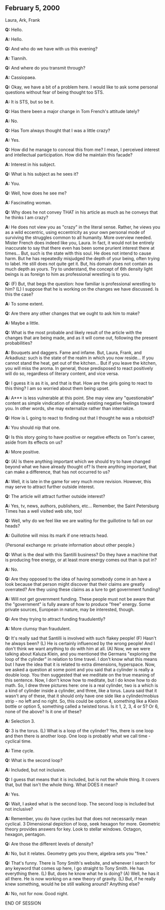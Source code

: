 ## February 5, 2000
Laura, Ark, Frank

**Q:** Hello.

**A:** Hello.

**Q:** And who do we have with us this evening?

**A:** Tiannih.

**Q:** And where do you transmit through?

**A:** Cassiopaea.

**Q:** Okay, we have a bit of a problem here. I would like to ask some personal questions without fear of being thought too STS.

**A:** It is STS, but so be it.

**Q:** Has there been a major change in Tom French's attitude lately?

**A:** No.

**Q:** Has Tom always thought that I was a little crazy?

**A:** Yes.

**Q:** How did he manage to conceal this from me? I mean, I perceived interest and intellectual participation. How did he maintain this facade?

**A:** Interest in his subject.

**Q:** What is his subject as he sees it?

**A:** You.

**Q:** Well, how does he see me?

**A:** Fascinating woman.

**Q:** Why does he not convey THAT in his article as much as he conveys that he thinks I am crazy?

**A:** He does not view you as "crazy" in the literal sense. Rather, he views you as a wild eccentric, using eccentricity as your own personal mode of surviving the struggles common to all humanity. More overview needed. Mister French does indeed like you, Laura. In fact, it would not be entirely inaccurate to say that there even has been some prurient interest there at times... But, such is the state with this soul. He does not intend to cause harm. But he has repeatedly misjudged the depth of your being, often trying to label. He still does not quite get it. But, his domain does not contain as much depth as yours. Try to understand, the concept of 6th density light beings is as foreign to him as professional wrestling is to you.

**Q:** (F) But, that begs the question: how familiar is professional wrestling to him? (L) I suppose that he is working on the changes we have discussed. Is this the case?

**A:** To some extent.

**Q:** Are there any other changes that we ought to ask him to make?

**A:** Maybe a little.

**Q:** What is the most probable and likely result of the article with the changes that are being made, and as it will come out, following the present probabilities?

**A:** Bouquets and daggers. Fame and infame. But, Laura, Frank, and Arkadiusz: such is the state of the realm in which you now reside... If you cannot stand the heat, get out of the kitchen... But if you leave the kitchen, you will miss the aroma. In general, those predisposed to react positively will do so, regardless of literary content, and vice versa.

**Q:** I guess it is as it is, and that is that. How are the girls going to react to this thing? I am so worried about them being upset.

**A:** A\*\*\* is less vulnerable at this point. She may view any "questionable" content as simple vindication of already existing negative feelings toward you. In other words, she may externalize rather than internalize.

**Q:** How is L going to react to finding out that I thought he was a robotoid?

**A:** You should nip that one.

**Q:** Is this story going to have positive or negative effects on Tom's career, aside from its effects on us?

**A:** More positive.

**Q:** (A) Is there anything important which we should try to have changed beyond what we have already thought of? Is there anything important, that can make a difference, that has not occurred to us?

**A:** Well, it is late in the game for very much more revision. However, this may serve to attract further outside interest.

**Q:** The article will attract further outside interest?

**A:** Yes, tv, news, authors, publishers, etc... Remember, the Saint Petersburg Times has a well visited web site, too!

**Q:** Well, why do we feel like we are waiting for the guillotine to fall on our heads?

**A:** Guillotine will miss its mark if one retracts head.

{Personal exchange re: private information about other people.}

**Q:** What is the deal with this Santilli business? Do they have a machine that is producing free energy, or at least more energy comes out than is put in?

**A:** No.

**Q:** Are they opposed to the idea of having somebody come in an have a look because that person might discover that their claims are greatly overrated? Are they using these claims as a lure to get government funding?

**A:** Will not get government funding. These people must not be aware that the "government" is fully aware of how to produce "free" energy. Some private sources, European in nature, may be interested, though.

**Q:** Are they trying to attract funding fraudulently?

**A:** More clumsy than fraudulent.

**Q:** It's really sad that Santilli is involved with such flakey people! (F) Hasn't he always been? (L) He is certainly influenced by the wrong people! And I don't think we want anything to do with him at all. (A) Now, we we were talking about Kaluza Klein, and you mentioned the Germans "exploring the loop of the cylinder" in relation to time travel. I don't know what this means but I have the idea that it is related to extra dimensions, hyperspace. Now, we asked a question at some point and you said that a cylinder is really a double loop. You then suggested that we meditate on the true meaning of this sentence. Now, I don't know how to meditate, but I do know how to do math. So, I drew three pictures here: one is a real cylinder, two is a which is a kind of cylinder inside a cylinder, and three, like a torus. Laura said that it wasn't any of these, that it should only have one side like a cylinder/mobius strip - no left and no right. So, this could be option 4, something like a Klein bottle or option 5, something called a twisted torus. Is it 1, 2, 3, 4 or 5? Or 6, none of the above? Is it one of these?

**A:** Selection 3.

**Q:** 3 is the torus. (L) What is a loop of the cylinder? Yes, there is one loop and then there is another loop. One loop is probably what we call time - cyclical time.

**A:** Time cycle.

**Q:** What is the second loop?

**A:** Included, but not inclusive.

**Q:** I guess that means that it is included, but is not the whole thing. It covers that, but that isn't the whole thing. What DOES it mean?

**A:** Yes.

**Q:** Wait, I asked what is the second loop. The second loop is included but not inclusive?

**A:** Remember, you do have cycles but that does not necessarily mean cyclical. 3 Dimensional depiction of loop, seek hexagon for more. Geometric theory provides answers for key. Look to stellar windows. Octagon, hexagon, pentagon.

**Q:** Are those the different levels of density?

**A:** No, but it relates. Geometry gets you there, algebra sets you "free."

**Q:** That's funny. There is Tony Smith's website, and whenever I search for any keyword that comes up here, I go straight to Tony Smith. He has everything there. (L) But, does he know what he is doing? (A) Well, he has it all there. He is now working on a new theory of gravity. (L) But, if he really knew something, would he be still walking around? Anything else?

**A:** No, not for now. Good night.

END OF SESSION

